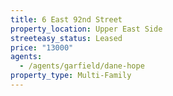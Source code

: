 ```yaml
---
title: 6 East 92nd Street
property_location: Upper East Side
streeteasy_status: Leased
price: "13000"
agents:
  - /agents/garfield/dane-hope
property_type: Multi-Family
---
```

